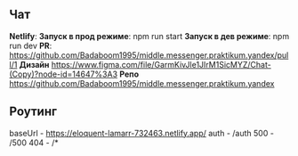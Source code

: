 ## Чат
**Netlify**: 
**Запуск в прод режиме**: npm run start
**Запуск в дев режиме**: npm run dev
**PR**: https://github.com/Badaboom1995/middle.messenger.praktikum.yandex/pull/1
**Дизайн** https://www.figma.com/file/GarmKivJle1JIrM1SicMYZ/Chat-(Copy)?node-id=14647%3A3
**Репо** https://github.com/Badaboom1995/middle.messenger.praktikum.yandex

## Роутинг
baseUrl - https://eloquent-lamarr-732463.netlify.app/
auth - /auth
500 - /500
404 - /\*
